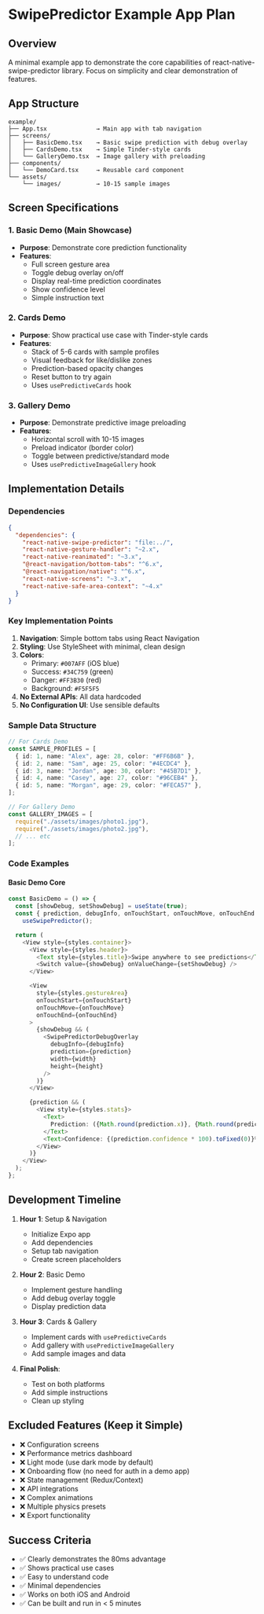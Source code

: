 # SwipePredictor Example App Plan

## Overview

A minimal example app to demonstrate the core capabilities of react-native-swipe-predictor library. Focus on simplicity and clear demonstration of features.

## App Structure

```
example/
├── App.tsx              → Main app with tab navigation
├── screens/
│   ├── BasicDemo.tsx    → Basic swipe prediction with debug overlay
│   ├── CardsDemo.tsx    → Simple Tinder-style cards
│   └── GalleryDemo.tsx  → Image gallery with preloading
├── components/
│   └── DemoCard.tsx     → Reusable card component
└── assets/
    └── images/          → 10-15 sample images
```

## Screen Specifications

### 1. Basic Demo (Main Showcase)

- **Purpose**: Demonstrate core prediction functionality
- **Features**:
  - Full screen gesture area
  - Toggle debug overlay on/off
  - Display real-time prediction coordinates
  - Show confidence level
  - Simple instruction text

### 2. Cards Demo

- **Purpose**: Show practical use case with Tinder-style cards
- **Features**:
  - Stack of 5-6 cards with sample profiles
  - Visual feedback for like/dislike zones
  - Prediction-based opacity changes
  - Reset button to try again
  - Uses `usePredictiveCards` hook

### 3. Gallery Demo

- **Purpose**: Demonstrate predictive image preloading
- **Features**:
  - Horizontal scroll with 10-15 images
  - Preload indicator (border color)
  - Toggle between predictive/standard mode
  - Uses `usePredictiveImageGallery` hook

## Implementation Details

### Dependencies

```json
{
  "dependencies": {
    "react-native-swipe-predictor": "file:../",
    "react-native-gesture-handler": "~2.x",
    "react-native-reanimated": "~3.x",
    "@react-navigation/bottom-tabs": "^6.x",
    "@react-navigation/native": "^6.x",
    "react-native-screens": "~3.x",
    "react-native-safe-area-context": "~4.x"
  }
}
```

### Key Implementation Points

1. **Navigation**: Simple bottom tabs using React Navigation
2. **Styling**: Use StyleSheet with minimal, clean design
3. **Colors**:
   - Primary: `#007AFF` (iOS blue)
   - Success: `#34C759` (green)
   - Danger: `#FF3B30` (red)
   - Background: `#F5F5F5`
4. **No External APIs**: All data hardcoded
5. **No Configuration UI**: Use sensible defaults

### Sample Data Structure

```typescript
// For Cards Demo
const SAMPLE_PROFILES = [
  { id: 1, name: "Alex", age: 28, color: "#FF6B6B" },
  { id: 2, name: "Sam", age: 25, color: "#4ECDC4" },
  { id: 3, name: "Jordan", age: 30, color: "#45B7D1" },
  { id: 4, name: "Casey", age: 27, color: "#96CEB4" },
  { id: 5, name: "Morgan", age: 29, color: "#FECA57" },
];

// For Gallery Demo
const GALLERY_IMAGES = [
  require("./assets/images/photo1.jpg"),
  require("./assets/images/photo2.jpg"),
  // ... etc
];
```

### Code Examples

#### Basic Demo Core

```typescript
const BasicDemo = () => {
  const [showDebug, setShowDebug] = useState(true);
  const { prediction, debugInfo, onTouchStart, onTouchMove, onTouchEnd } =
    useSwipePredictor();

  return (
    <View style={styles.container}>
      <View style={styles.header}>
        <Text style={styles.title}>Swipe anywhere to see predictions</Text>
        <Switch value={showDebug} onValueChange={setShowDebug} />
      </View>

      <View
        style={styles.gestureArea}
        onTouchStart={onTouchStart}
        onTouchMove={onTouchMove}
        onTouchEnd={onTouchEnd}
      >
        {showDebug && (
          <SwipePredictorDebugOverlay
            debugInfo={debugInfo}
            prediction={prediction}
            width={width}
            height={height}
          />
        )}
      </View>

      {prediction && (
        <View style={styles.stats}>
          <Text>
            Prediction: ({Math.round(prediction.x)}, {Math.round(prediction.y)})
          </Text>
          <Text>Confidence: {(prediction.confidence * 100).toFixed(0)}%</Text>
        </View>
      )}
    </View>
  );
};
```

## Development Timeline

1. **Hour 1**: Setup & Navigation

   - Initialize Expo app
   - Add dependencies
   - Setup tab navigation
   - Create screen placeholders

2. **Hour 2**: Basic Demo

   - Implement gesture handling
   - Add debug overlay toggle
   - Display prediction data

3. **Hour 3**: Cards & Gallery

   - Implement cards with `usePredictiveCards`
   - Add gallery with `usePredictiveImageGallery`
   - Add sample images and data

4. **Final Polish**:
   - Test on both platforms
   - Add simple instructions
   - Clean up styling

## Excluded Features (Keep it Simple)

- ❌ Configuration screens
- ❌ Performance metrics dashboard
- ❌ Light mode (use dark mode by default)
- ❌ Onboarding flow (no need for auth in a demo app)
- ❌ State management (Redux/Context)
- ❌ API integrations
- ❌ Complex animations
- ❌ Multiple physics presets
- ❌ Export functionality

## Success Criteria

- ✅ Clearly demonstrates the 80ms advantage
- ✅ Shows practical use cases
- ✅ Easy to understand code
- ✅ Minimal dependencies
- ✅ Works on both iOS and Android
- ✅ Can be built and run in < 5 minutes
